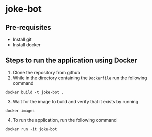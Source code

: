 # joke-bot

## Pre-requisites
- Install git
- Install docker

## Steps to run the application using Docker
1. Clone the repository from github
2. While in the directory containing the `Dockerfile` run the following command
```
docker build -t joke-bot .
```
3. Wait for the image to build and verify that it exists by running
```
docker images
```
4. To run the application, run the following command
```
docker run -it joke-bot
```
